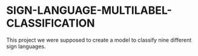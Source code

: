 # SIGN-LANGUAGE-MULTILABEL-CLASSIFICATION
This project we were supposed to create a model to classify nine different sign languages.
